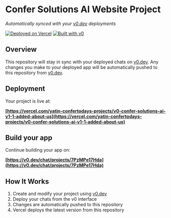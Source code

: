 # Confer Solutions AI Website Project

*Automatically synced with your [v0.dev](https://v0.dev) deployments*

[![Deployed on Vercel](https://img.shields.io/badge/Deployed%20on-Vercel-black?style=for-the-badge&logo=vercel)](https://vercel.com/yatin-confertodays-projects/v0-confer-solutions-ai-v1-1-added-about-us)
[![Built with v0](https://img.shields.io/badge/Built%20with-v0.dev-black?style=for-the-badge)](https://v0.dev/chat/projects/7PzMPe17Hda)

## Overview

This repository will stay in sync with your deployed chats on [v0.dev](https://v0.dev).
Any changes you make to your deployed app will be automatically pushed to this repository from [v0.dev](https://v0.dev).

## Deployment

Your project is live at:

**[https://vercel.com/yatin-confertodays-projects/v0-confer-solutions-ai-v1-1-added-about-us](https://vercel.com/yatin-confertodays-projects/v0-confer-solutions-ai-v1-1-added-about-us)**

## Build your app

Continue building your app on:

**[https://v0.dev/chat/projects/7PzMPe17Hda](https://v0.dev/chat/projects/7PzMPe17Hda)**

## How It Works

1. Create and modify your project using [v0.dev](https://v0.dev)
2. Deploy your chats from the v0 interface
3. Changes are automatically pushed to this repository
4. Vercel deploys the latest version from this repository
